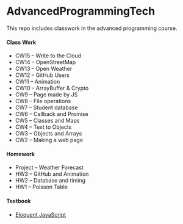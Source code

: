# AdvancedProgrammingTech

<p>This repo includes classwork in the advanced programming course.
<p>

<h4>Class Work</h4>
<ul>
  <li>CW15 – Write to the Cloud</li>
  <li>CW14 – OpenStreetMap</li>
  <li>CW13 – Open Weather</li>
  <li>CW12 – GitHub Users</li>
  <li>CW11 – Animation</li>
  <li>CW10 – ArrayBuffer & Crypto</li>
  <li>CW9 – Page made by JS</li>
  <li>CW8 – File operations</li>
  <li>CW7 – Student database</li>
  <li>CW6 – Callback and Promise</li>
  <li>CW5 – Classes and Maps</li>
  <li>CW4 – Text to Objects</li>
  <li>CW3 – Objects and Arrays</li>
  <li>CW2 – Making a web page</li>
</ul>
<h4>Homework</h4>
<ul>
  <li>Project – Weather Forecast</li>
  <li>HW3 – GitHub and Animation</li>
  <li>HW2 – Database and timing</li>
  <li>HW1 – Poisson Table</li>
</ul>
<h4>Textbook</h4>
<ul>
  <li><a href="https://eloquentjavascript.net/">Eloquent JavaScript</a></li>
</ul>
